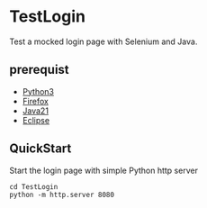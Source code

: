 # TestLogin
Test a mocked  login page with Selenium and Java. 

## prerequist 
- [Python3](https://www.python.org/downloads/)
- [Firefox](https://www.mozilla.org/en-CA/firefox/new/)
- [Java21](https://www.oracle.com/java/technologies/javase/jdk21-archive-downloads.html)
- [Eclipse](https://www.eclipse.org/downloads/)

## QuickStart
Start the login page with simple Python http server
```
cd TestLogin
python -m http.server 8080
```